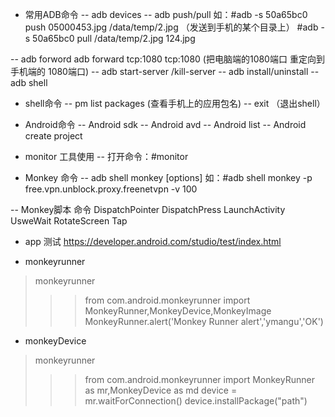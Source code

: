 - 常用ADB命令
-- adb devices
-- adb push/pull
    如：#adb -s 50a65bc0 push 05000453.jpg /data/temp/2.jpg   （发送到手机的某个目录上）
       #adb -s 50a65bc0 pull /data/temp/2.jpg 124.jpg

-- adb forword
    adb forward tcp:1080 tcp:1080  (把电脑端的1080端口 重定向到 手机端的 1080端口)
-- adb start-server /kill-server
-- adb install/uninstall
-- adb shell

- shell命令
-- pm list packages  (查看手机上的应用包名)
-- exit （退出shell）


- Android命令
-- Android sdk
-- Android avd
-- Android list
-- Android create project


- monitor 工具使用
-- 打开命令：#monitor


- Monkey 命令
-- adb shell monkey [options] <event-count>
    如：#adb shell monkey -p free.vpn.unblock.proxy.freenetvpn -v 100


-- Monkey脚本 命令
 DispatchPointer    DispatchPress   LaunchActivity  UsweWait
 RotateScreen   Tap


- app 测试
https://developer.android.com/studio/test/index.html


- monkeyrunner
>monkeyrunner
>>> from com.android.monkeyrunner import MonkeyRunner,MonkeyDevice,MonkeyImage
>>>  MonkeyRunner.alert('Monkey Runner alert','ymangu','OK')


- monkeyDevice
>monkeyrunner
>>> from com.android.monkeyrunner import MonkeyRunner as mr,MonkeyDevice as md
>>> device = mr.waitForConnection()
>>> device.installPackage("path")



